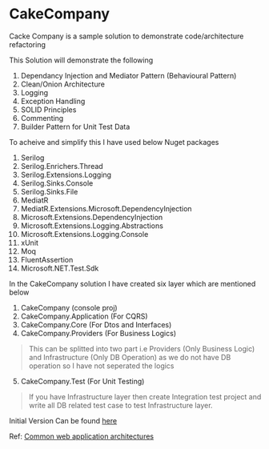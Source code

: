 # CakeCompany
Cacke Company is a sample solution to demonstrate code/architecture refactoring

This Solution will demonstrate the following
1.  Dependancy Injection and Mediator Pattern (Behavioural Pattern)
2.  Clean/Onion Architecture
3.  Logging
4.  Exception Handling
5.  SOLID Principles
6.  Commenting
7.  Builder Pattern for Unit Test Data

To acheive and simplify this I have used below Nuget packages
1.  Serilog
2.  Serilog.Enrichers.Thread
3.  Serilog.Extensions.Logging
4.  Serilog.Sinks.Console
5.  Serilog.Sinks.File
6.  MediatR
7.  MediatR.Extensions.Microsoft.DependencyInjection
8.  Microsoft.Extensions.DependencyInjection
9.  Microsoft.Extensions.Logging.Abstractions
10. Microsoft.Extensions.Logging.Console
11. xUnit
12. Moq
13. FluentAssertion
14. Microsoft.NET.Test.Sdk

In the CakeCompany solution I have created six layer which are mentioned below
1.  CakeCompany (console proj)
2.  CakeCompany.Application (For CQRS)
3.  CakeCompany.Core (For Dtos and Interfaces)
4.  CakeCompany.Providers (For Business Logics)
>This can be splitted into two part i.e Providers (Only Business Logic) and Infrastructure (Only DB Operation) as we do not have DB operation so I have not seperated the logics
5.  CakeCompany.Test (For Unit Testing)
>If you have Infrastructure layer then create Integration test project and write all DB related test case to test Infrastructure layer.

Initial Version Can be found [here](https://github.com/pankaj9057/CakeCompany/tree/3f0c71a3a93a09d622cc93f4cd1647b4d53cbd4d)

Ref: [Common web application architectures](https://docs.microsoft.com/en-us/dotnet/architecture/modern-web-apps-azure/common-web-application-architectures)
